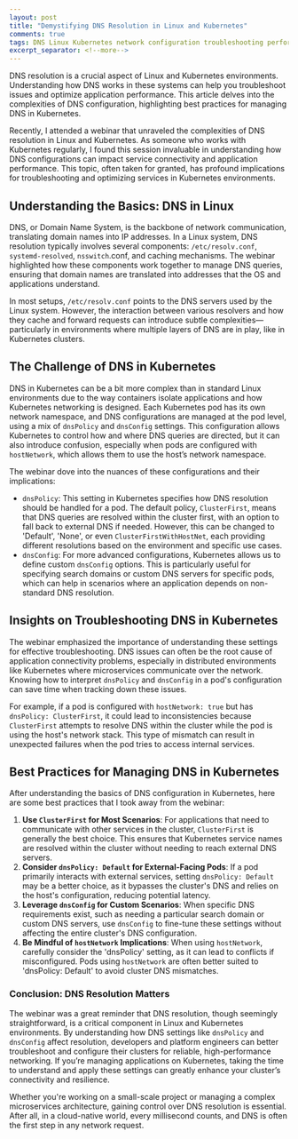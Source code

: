 ```yaml
---
layout: post
title: "Demystifying DNS Resolution in Linux and Kubernetes"
comments: true
tags: DNS Linux Kubernetes network configuration troubleshooting performance optimization
excerpt_separator: <!--more-->
---
```


DNS resolution is a crucial aspect of Linux and Kubernetes environments. Understanding how DNS works in these systems can help you troubleshoot issues and optimize application performance. This article delves into the complexities of DNS configuration, highlighting best practices for managing DNS in Kubernetes.
<!--more-->

Recently, I attended a webinar that unraveled the complexities of DNS resolution in Linux and Kubernetes. As someone who works with Kubernetes regularly, I found this session invaluable in understanding how DNS configurations can impact service connectivity and application performance. This topic, often taken for granted, has profound implications for troubleshooting and optimizing services in Kubernetes environments.

## Understanding the Basics: DNS in Linux

DNS, or Domain Name System, is the backbone of network communication, translating domain names into IP addresses. In a Linux system, DNS resolution typically involves several components: `/etc/resolv.conf`, `systemd-resolved`, `nsswitch`.conf, and caching mechanisms. The webinar highlighted how these components work together to manage DNS queries, ensuring that domain names are translated into addresses that the OS and applications understand.

In most setups, `/etc/resolv.conf` points to the DNS servers used by the Linux system. However, the interaction between various resolvers and how they cache and forward requests can introduce subtle complexities—particularly in environments where multiple layers of DNS are in play, like in Kubernetes clusters.

## The Challenge of DNS in Kubernetes

DNS in Kubernetes can be a bit more complex than in standard Linux environments due to the way containers isolate applications and how Kubernetes networking is designed. Each Kubernetes pod has its own network namespace, and DNS configurations are managed at the pod level, using a mix of `dnsPolicy` and `dnsConfig` settings. This configuration allows Kubernetes to control how and where DNS queries are directed, but it can also introduce confusion, especially when pods are configured with `hostNetwork`, which allows them to use the host’s network namespace.

The webinar dove into the nuances of these configurations and their implications:

- `dnsPolicy`: This setting in Kubernetes specifies how DNS resolution should be handled for a pod. The default policy, `ClusterFirst`, means that DNS queries are resolved within the cluster first, with an option to fall back to external DNS if needed. However, this can be changed to 'Default', 'None', or even `ClusterFirstWithHostNet`, each providing different resolutions based on the environment and specific use cases.
- `dnsConfig`: For more advanced configurations, Kubernetes allows us to define custom `dnsConfig` options. This is particularly useful for specifying search domains or custom DNS servers for specific pods, which can help in scenarios where an application depends on non-standard DNS resolution.

## Insights on Troubleshooting DNS in Kubernetes

The webinar emphasized the importance of understanding these settings for effective troubleshooting. DNS issues can often be the root cause of application connectivity problems, especially in distributed environments like Kubernetes where microservices communicate over the network. Knowing how to interpret `dnsPolicy` and `dnsConfig` in a pod's configuration can save time when tracking down these issues.

For example, if a pod is configured with `hostNetwork: true` but has `dnsPolicy: ClusterFirst`, it could lead to inconsistencies because `ClusterFirst` attempts to resolve DNS within the cluster while the pod is using the host's network stack. This type of mismatch can result in unexpected failures when the pod tries to access internal services.

## Best Practices for Managing DNS in Kubernetes

After understanding the basics of DNS configuration in Kubernetes, here are some best practices that I took away from the webinar:

1. **Use `ClusterFirst` for Most Scenarios**: For applications that need to communicate with other services in the cluster, `ClusterFirst` is generally the best choice. This ensures that Kubernetes service names are resolved within the cluster without needing to reach external DNS servers.
2. **Consider `dnsPolicy: Default` for External-Facing Pods**: If a pod primarily interacts with external services, setting `dnsPolicy: Default` may be a better choice, as it bypasses the cluster's DNS and relies on the host's configuration, reducing potential latency.
3. **Leverage `dnsConfig` for Custom Scenarios**: When specific DNS requirements exist, such as needing a particular search domain or custom DNS servers, use `dnsConfig` to fine-tune these settings without affecting the entire cluster's DNS configuration.
4. **Be Mindful of `hostNetwork` Implications**: When using `hostNetwork`, carefully consider the 'dnsPolicy' setting, as it can lead to conflicts if misconfigured. Pods using `hostNetwork` are often better suited to 'dnsPolicy: Default' to avoid cluster DNS mismatches.

### Conclusion: DNS Resolution Matters

The webinar was a great reminder that DNS resolution, though seemingly straightforward, is a critical component in Linux and Kubernetes environments. By understanding how DNS settings like `dnsPolicy` and `dnsConfig` affect resolution, developers and platform engineers can better troubleshoot and configure their clusters for reliable, high-performance networking. If you’re managing applications on Kubernetes, taking the time to understand and apply these settings can greatly enhance your cluster’s connectivity and resilience.

Whether you're working on a small-scale project or managing a complex microservices architecture, gaining control over DNS resolution is essential. After all, in a cloud-native world, every millisecond counts, and DNS is often the first step in any network request.
